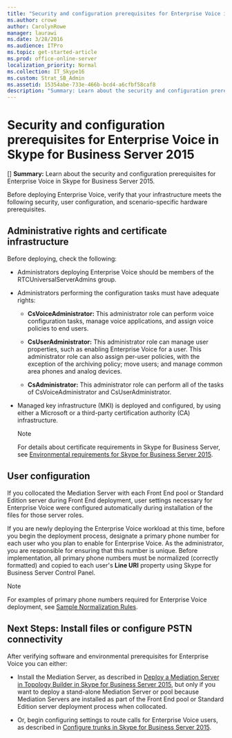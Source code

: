 ```yaml
---
title: "Security and configuration prerequisites for Enterprise Voice in Skype for Business Server 2015"
ms.author: crowe
author: CarolynRowe
manager: laurawi
ms.date: 3/28/2016
ms.audience: ITPro
ms.topic: get-started-article
ms.prod: office-online-server
localization_priority: Normal
ms.collection: IT_Skype16
ms.custom: Strat_SB_Admin
ms.assetid: 15354abe-733e-466b-bcd4-a6cfbf58caf8
description: "Summary: Learn about the security and configuration prerequisites for Enterprise Voice in Skype for Business Server 2015."
---
```


# Security and configuration prerequisites for Enterprise Voice in Skype for Business Server 2015
[]
 **Summary:** Learn about the security and configuration prerequisites for Enterprise Voice in Skype for Business Server 2015.
  
Before deploying Enterprise Voice, verify that your infrastructure meets the following security, user configuration, and scenario-specific hardware prerequisites. 
  
## Administrative rights and certificate infrastructure

Before deploying, check the following:
  
- Administrators deploying Enterprise Voice should be members of the RTCUniversalServerAdmins group.
    
- Administrators performing the configuration tasks must have adequate rights:
    
  - **CsVoiceAdministrator:** This administrator role can perform voice configuration tasks, manage voice applications, and assign voice policies to end users.
    
  - **CsUserAdministrator:** This administrator role can manage user properties, such as enabling Enterprise Voice for a user. This administrator role can also assign per-user policies, with the exception of the archiving policy; move users; and manage common area phones and analog devices.
    
  - **CsAdministrator:** This administrator role can perform all of the tasks of CsVoiceAdministrator and CsUserAdministrator.
    
- Managed key infrastructure (MKI) is deployed and configured, by using either a Microsoft or a third-party certification authority (CA) infrastructure.
    
    > [!NOTE]
    > For details about certificate requirements in Skype for Business Server, see [Environmental requirements for Skype for Business Server 2015](../../plan-your-deployment/requirements-for-your-environment/environmental-requirements.md). 
  
## User configuration

If you collocated the Mediation Server with each Front End pool or Standard Edition server during Front End deployment, user settings necessary for Enterprise Voice were configured automatically during installation of the files for those server roles.
  
If you are newly deploying the Enterprise Voice workload at this time, before you begin the deployment process, designate a primary phone number for each user who you plan to enable for Enterprise Voice. As the administrator, you are responsible for ensuring that this number is unique. Before implementation, all primary phone numbers must be normalized (correctly formatted) and copied to each user's **Line URI** property using Skype for Business Server Control Panel.
  
> [!NOTE]
> For examples of primary phone numbers required for Enterprise Voice deployment, see [Sample Normalization Rules](../../plan-your-deployment/enterprise-voice-solution/outbound-voice-routing.md#BKMK_SampleNormalizationRules). 
  
## Next Steps: Install files or configure PSTN connectivity

After verifying software and environmental prerequisites for Enterprise Voice you can either:
  
- Install the Mediation Server, as described in [Deploy a Mediation Server in Topology Builder in Skype for Business Server 2015](deploy-a-mediation-server.md), but only if you want to deploy a stand-alone Mediation Server or pool because Mediation Servers are installed as part of the Front End pool or Standard Edition server deployment process when collocated.
    
- Or, begin configuring settings to route calls for Enterprise Voice users, as described in [Configure trunks in Skype for Business Server 2015](configure-trunks.md).
    

